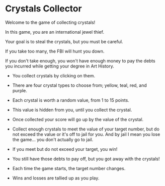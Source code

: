 # Crystals Collector

Welcome to the game of collecting crystals!

In this game, you are an international jewel thief.

Your goal is to steal the crystals, but you must be careful.

If you take too many, the FBI will hunt you down.

If you don't take enough, you won't have enough money to pay the debts you incurred while getting your degree in Art History.

* You collect crystals by clicking on them.

* There are four crystal types to choose from; yellow, teal, red, and purple.

* Each crystal is worth a random value, from 1 to 15 points.

* This value is hidden from you, until you collect the crystal.

* Once collected your score will go up by the value of the crystal.

* Collect enough crystals to meet the value of your target number, but do not exceed the value or it's off to jail for you. And by jail I mean you lose the game... you don't actually go to jail.

* If you meet but do not exceed your target, you win!

* You still have those debts to pay off, but you got away with the crystals!

* Each time the game starts, the target number changes.

* Wins and losses are tallied up as you play.
